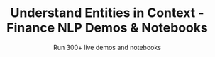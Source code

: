 ---
layout: demopagenew
title: Understand Entities in Context - Finance NLP Demos & Notebooks
seotitle: 'Finance NLP: Understand Entities in Context - John Snow Labs'
subtitle: Run 300+ live demos and notebooks
full_width: true
permalink: /understand_entities_context
key: demo
article_header:
  type: demo
license: false
mode: immersivebg
show_edit_on_github: false
show_date: false
data:
  sections:  
    - secheader: yes
      secheader:
        - subtitle: Understand Entities in Context - Live Demos & Notebooks
          activemenu: understand_entities_context
      source: yes
      source: 
        - title: Identify Competitors in a text   
          id: identify_competitors_text   
          image: 
              src: /assets/images/Identify_Competitors_in_a_text.svg
          excerpt: This model uses Assertion Status to identify if a PRODUCT or an ORG is mentioned to be a competitor.
          actions:
          - text: Live Demo
            type: normal
            url: https://demo.johnsnowlabs.com/finance/ASSERTIONDL_COMPETITORS
          - text: Colab
            type: blue_btn
            url:  
        - title: Identify Past Work Experience  
          id: identify_past_work_experience    
          image: 
              src: /assets/images/Identify_Competitors_in_a_text.svg
          excerpt: This model uses Assertion Status to identify if a mention to an Organization, Job Title or Date is about the past.
          actions:
          - text: Live Demo
            type: normal
            url: https://demo.johnsnowlabs.com/finance/ASSERTIONDL_PAST_ROLES/
          - text: Colab
            type: blue_btn
            url:      
---